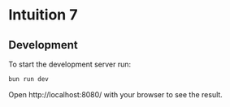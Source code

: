 # Intuition 7

## Development
To start the development server run:
```bash
bun run dev
```

Open http://localhost:8080/ with your browser to see the result.